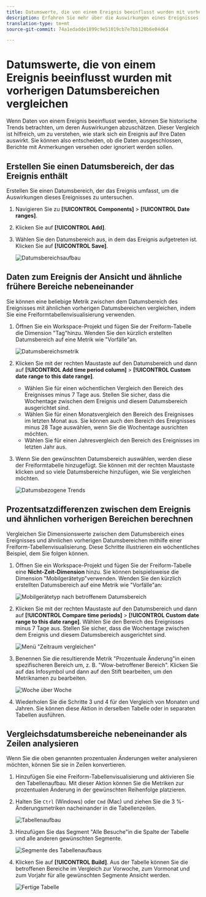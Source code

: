 ```yaml
---
title: Datumswerte, die von einem Ereignis beeinflusst wurden mit vorherigen Datumsbereichen vergleichen
description: Erfahren Sie mehr über die Auswirkungen eines Ereignisses, z. B. ein Implementierungsproblem oder ein Ausfall, indem Sie es mit früheren Trends vergleichen.
translation-type: tm+mt
source-git-commit: 74a1edadde1899c9e51019cb7e7bb120b6e04d64

---
```



# Datumswerte, die von einem Ereignis beeinflusst wurden mit vorherigen Datumsbereichen vergleichen

Wenn Daten von einem Ereignis [](overview.md)beeinflusst werden, können Sie historische Trends betrachten, um deren Auswirkungen abzuschätzen. Dieser Vergleich ist hilfreich, um zu verstehen, wie stark sich ein Ereignis auf Ihre Daten auswirkt. Sie können also entscheiden, ob die Daten ausgeschlossen, Berichte mit Anmerkungen versehen oder ignoriert werden sollen.

## Erstellen Sie einen Datumsbereich, der das Ereignis enthält

Erstellen Sie einen Datumsbereich, der das Ereignis umfasst, um die Auswirkungen dieses Ereignisses zu untersuchen.

1. Navigieren Sie zu **[!UICONTROL Components]** > **[!UICONTROL Date ranges]**.
2. Klicken Sie auf **[!UICONTROL Add]**.
3. Wählen Sie den Datumsbereich aus, in dem das Ereignis aufgetreten ist. Klicken Sie auf **[!UICONTROL Save]**.

   ![Datumsbereichsaufbau](assets/date_range_builder.png)

## Daten zum Ereignis der Ansicht und ähnliche frühere Bereiche nebeneinander

Sie können eine beliebige Metrik zwischen dem Datumsbereich des Ereignisses mit ähnlichen vorherigen Datumsbereichen vergleichen, indem Sie eine Freiformtabellenvisualisierung verwenden.

1. Öffnen Sie ein Workspace-Projekt und fügen Sie der Freiform-Tabelle die Dimension &quot;Tag&quot;hinzu. Wenden Sie den kürzlich erstellten Datumsbereich auf eine Metrik wie &quot;Vorfälle&quot;an.

   ![Datumsbereichsmetrik](assets/date_range_metric.png)

2. Klicken Sie mit der rechten Maustaste auf den Datumsbereich und dann auf **[!UICONTROL Add time period column]** > **[!UICONTROL Custom date range to this date range]**.
   * Wählen Sie für einen wöchentlichen Vergleich den Bereich des Ereignisses minus 7 Tage aus. Stellen Sie sicher, dass die Wochentage zwischen dem Ereignis und diesem Datumsbereich ausgerichtet sind.
   * Wählen Sie für einen Monatsvergleich den Bereich des Ereignisses im letzten Monat aus. Sie können auch den Bereich des Ereignisses minus 28 Tage auswählen, wenn Sie die Wochentage ausrichten möchten.
   * Wählen Sie für einen Jahresvergleich den Bereich des Ereignisses im letzten Jahr aus.
3. Wenn Sie den gewünschten Datumsbereich auswählen, werden diese der Freiformtabelle hinzugefügt. Sie können mit der rechten Maustaste klicken und so viele Datumsbereiche hinzufügen, wie Sie vergleichen möchten.

   ![Datumsbezogene Trends](assets/date_aligned_trends.png)

## Prozentsatzdifferenzen zwischen dem Ereignis und ähnlichen vorherigen Bereichen berechnen

Vergleichen Sie Dimensionswerte zwischen dem Datumsbereich eines Ereignisses und ähnlichen vorherigen Datumsbereichen mithilfe einer Freiform-Tabellenvisualisierung. Diese Schritte illustrieren ein wöchentliches Beispiel, dem Sie folgen können.

1. Öffnen Sie ein Workspace-Projekt und fügen Sie der Freiform-Tabelle eine **Nicht-Zeit-Dimension** hinzu. Sie können beispielsweise die Dimension &quot;Mobilgerätetyp&quot;verwenden. Wenden Sie den kürzlich erstellten Datumsbereich auf eine Metrik wie &quot;Vorfälle&quot;an:

   ![Mobilgerätetyp nach betroffenem Datumsbereich](assets/mobile_device_type.png)

2. Klicken Sie mit der rechten Maustaste auf den Datumsbereich und dann auf **[!UICONTROL Compare time periods]** > **[!UICONTROL Custom date range to this date range]**. Wählen Sie den Bereich des Ereignisses minus 7 Tage aus. Stellen Sie sicher, dass die Wochentage zwischen dem Ereignis und diesem Datumsbereich ausgerichtet sind.

   ![Menü &quot;Zeitraum vergleichen&quot;](assets/compare_time_custom.png)

3. Benennen Sie die resultierende Metrik &quot;Prozentuale Änderung&quot;in einen spezifischeren Bereich um, z. B. &quot;Wow-betroffener Bereich&quot;. Klicken Sie auf das Infosymbol und dann auf den Stift bearbeiten, um den Metriknamen zu bearbeiten.

   ![Woche über Woche](assets/wow_affected_range.png)

4. Wiederholen Sie die Schritte 3 und 4 für den Vergleich von Monaten und Jahren. Sie können diese Aktion in derselben Tabelle oder in separaten Tabellen ausführen.

## Vergleichsdatumsbereiche nebeneinander als Zeilen analysieren

Wenn Sie die oben genannten prozentualen Änderungen weiter analysieren möchten, können Sie sie in Zeilen konvertieren.

1. Hinzufügen Sie eine Freiform-Tabellenvisualisierung und aktivieren Sie den Tabellenaufbau. Mit dieser Aktion können Sie die Metriken zur prozentualen Änderung in der gewünschten Reihenfolge platzieren.
2. Halten Sie `Ctrl` (Windows) oder `Cmd` (Mac) und ziehen Sie die 3 %-Änderungsmetriken nacheinander in die Tabellenzeilen.

   ![Tabellenaufbau](assets/table_builder.png)

3. Hinzufügen Sie das Segment &quot;Alle Besuche&quot;in die Spalte der Tabelle und alle anderen gewünschten Segmente.

   ![Segmente des Tabellenaufbaus](assets/table_builder_segments.png)

4. Klicken Sie auf **[!UICONTROL Build]**. Aus der Tabelle können Sie die betroffenen Bereiche im Vergleich zur Vorwoche, zum Vormonat und zum Vorjahr für alle gewünschten Segmente Ansicht werden.

   ![Fertige Tabelle](assets/table_builder_finished.png)
